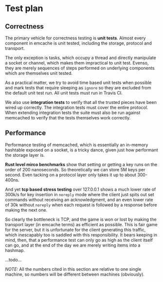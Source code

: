 # Test plan


## Correctness

The primary vehicle for correctness testing is **unit tests**. Almost every
component in emcache is unit tested, including the storage, protocol and
transport.

The only exception is tasks, which occupy a thread and directly manipulate a
socket or channel, which makes them impractical to unit test. Evenso, they are
merely sequences of steps performed on underlying components which are
themselves unit tested.

As a practical matter, we try to avoid time based unit tests when possible and
mark tests that require sleeping as `ignore` so they are excluded from the
default unit test run. All unit tests must run in Travis CI.

We also use **integration tests** to verify that all the trusted pieces have been
wired up correctly. The integration tests must cover the entire protocol. When
extending integration tests the suite must also be run against memcached to
verify that the tests themselves work correctly.


## Performance

Performance testing of memcached, which is essentially an in-memory hashtable
exposed on a socket, is a tricky dance, given just how performant the
storage layer is.

**Rust level mirco benchmarks** show that setting or getting a key runs on the
order of 200 nanoseconds. So theoretically we can store 5M keys per second.
Even tacking on a protocol layer only takes it up to about 300-400ns.

And yet **tcp based stress testing** over 127.0.0.1 shows a much lower rate of
300k/s for key insertion in `noreply` mode where the client just spits out set
commands without receiving an acknowledgment, and an even lower rate of 30k
without `noreply` when each request is followed by a response before making the
next one.

So clearly the bottleneck is TCP, and the game is won or lost by making the
transport layer (in emcache terms) as efficient as possible. This is fair game
for the server, but it is unfortunate for the client generating this traffic,
which inescapably too is saddled with this responsibility. It bears keeping
in mind, then, that a performance test can only go as high as the client
itself can go, and at the end of the day we are merely writing items into a
hashmap.

...todo...

*NOTE:* All the numbers cited in this section are relative to one single
machine, so numbers will be different between machines (obviously).
